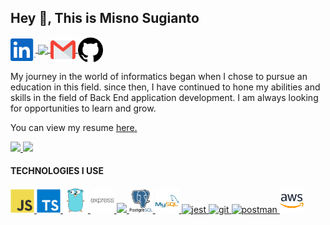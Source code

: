 
## Hey 👋, This is Misno Sugianto

<p align="left">
  <a href="https://www.linkedin.com/in/misnosugianto48" target="blank">
    <img align="center" src="./icons/In-Blue.png"
      alt="https://www.linkedin.com/in/misnosugianto48" width="40px" />
  </a>
  <a href="https://www.instagram.com/abmnknock" target="blank">
    <img align="center"
      src="https://raw.githubusercontent.com/rahuldkjain/github-profile-readme-generator/master/src/images/icons/Social/instagram.svg"
       width="40px" />
  </a>
  <a href="mailto:misno48.sugianto@gmail.com" target="_blank">
    <img src="./icons/gmail.png" width="40px" alt="mail" align="center" />
  </a>
  <a href="https://github.com/misnosugianto48" target="_blank">
    <img src="./icons/github.png" width="40px" alt="https://github.com/misnosugianto48" align="center"/>
  </a>
</p>


<p align='left'>My journey in the world of informatics began when I chose to pursue an education in this field. since then, I have continued to hone my abilities and skills in the field of Back End application development. I am always looking for opportunities to learn and grow.</p><p align='left'> You can view my resume <a href='https://resume.showwcase.com/misnosugianto48.pdf' target=_blank><u>here</u>.</a></p>

<p align="left">
<a href="https://github.com/misnosugianto">
  <img height="180em" src="https://github-readme-stats-eight-theta.vercel.app/api?username=misnosugianto48&show_icons=true&theme=algolia&include_all_commits=true&count_private=true"/>

  <img height="180em" src="https://github-readme-stats-eight-theta.vercel.app/api/top-langs/?username=misnosugianto48&layout=compact&langs_count=8&theme=algolia"/>
</a>

<h4 align="left">TECHNOLOGIES I USE</h4>

<p align="left">
  <a href="https://developer.mozilla.org/en-US/docs/Web/JavaScript" target="_blank" rel="noreferrer"> 
    <img
      src="https://raw.githubusercontent.com/devicons/devicon/master/icons/javascript/javascript-original.svg"
      alt="javascript" width="38" height="38" title="Javascript" />
  </a>
  
  <a href="https://www.typescriptlang.org/" target="_blank" rel="noreferrer">
    <img
      src="https://raw.githubusercontent.com/devicons/devicon/master/icons/typescript/typescript-original.svg"
      alt="typescript" width="38" height="38" title="Typescript" />
  </a>
  
  <a href="https://golang.org" target="_blank" rel="noreferrer"> 
    <img
      src="https://raw.githubusercontent.com/devicons/devicon/master/icons/go/go-original.svg" alt="go" width="40"
      height="40" title="Golang" /> 
  </a>
  
  <a href="https://expressjs.com" target="_blank" rel="noreferrer">
    <img
      src="https://raw.githubusercontent.com/devicons/devicon/master/icons/express/express-original-wordmark.svg"
      alt="express" width="38" height="38" title="Express" /> 
  </a>
  
  <a href="https://hapi.dev/" target="_blank" rel="noreferrer"> 
    <img src="https://raw.githubusercontent.com/hapijs/assets/master/images/hapi.png" width="38" />
  </a>
  
  <a href="https://www.postgresql.org" target="_blank" rel="noreferrer">
    <img
      src="https://raw.githubusercontent.com/devicons/devicon/master/icons/postgresql/postgresql-original-wordmark.svg"
      alt="postgresql" width="38" height="38" title="PostgreSQL" /> 
  </a>
  
  <a href="https://www.mysql.com/" target="_blank" rel="noreferrer">
    <img
      src="https://raw.githubusercontent.com/devicons/devicon/master/icons/mysql/mysql-original-wordmark.svg"
      alt="mysql" width="38" height="38" title="MySQL" /> 
  </a>
  
  <a href="https://jestjs.io" target="_blank" rel="noreferrer"> 
    <img
      src="https://www.vectorlogo.zone/logos/jestjsio/jestjsio-icon.svg" alt="jest" width="38" height="38" title="Jest" />
  </a>
  
  <a href="https://git-scm.com/" target="_blank" rel="noreferrer"> 
    <img
      src="https://www.vectorlogo.zone/logos/git-scm/git-scm-icon.svg" alt="git" width="38" height="38" title="Git" />
  </a>
  
  <a href="https://postman.com" target="_blank" rel="noreferrer"> 
    <img
      src="https://www.vectorlogo.zone/logos/getpostman/getpostman-icon.svg" alt="postman" width="38" height="38"
      title="Postman" /> 
  </a>
  
  <a href="https://aws.amazon.com" target="_blank" rel="noreferrer"> 
    <img
      src="https://raw.githubusercontent.com/devicons/devicon/master/icons/amazonwebservices/amazonwebservices-original-wordmark.svg"
      alt="aws" width="38" height="38" title="Amazon Web Service" />
  </a>
  
</p>
